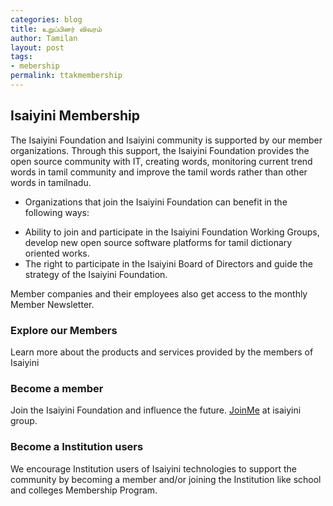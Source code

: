 ```yaml
---
categories: blog
title: உறுப்பினர் விவரம்
author: Tamilan
layout: post
tags: 
- mebership
permalink: ttakmembership
---
```

## Isaiyini Membership

The Isaiyini Foundation and Isaiyini community is supported by our member organizations. Through this support, the Isaiyini Foundation provides the open source community with IT, creating words, monitoring current trend words in tamil community and improve the tamil words rather than other words in tamilnadu.

- Organizations that join the Isaiyini Foundation
can benefit in the following ways:

* Ability to join and participate in the Isaiyini Foundation Working Groups, develop new open source software platforms for tamil dictionary oriented works.
* The right to participate in the Isaiyini Board of Directors and guide the strategy of the Isaiyini Foundation.

Member companies and their employees also get access to the monthly Member Newsletter.

### Explore our Members

Learn more about the products and services provided by the members of Isaiyini

### Become a member

Join the Isaiyini Foundation and influence the future. <a href="mailto:isaiyini-subscribe@yahoogroups.com?Subject=[JoinMe] Yes join me to the Groupmail list.&Body=Just click send button. " class="button">JoinMe</a> at isaiyini group.

### Become a Institution users

We encourage Institution users of Isaiyini technologies to support the community by becoming a member and/or joining the Institution like school and colleges Membership Program.
